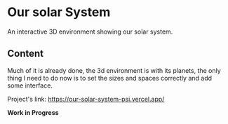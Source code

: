 # Our solar System

An interactive 3D environment showing our solar system.

## Content

Much of it is already done, the 3d environment is with its planets, the only thing I need to do now is to set the sizes and spaces correctly and add some interface.

Project's link: https://our-solar-system-psi.vercel.app/

**Work in Progress**